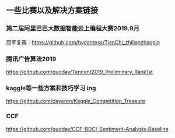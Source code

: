 ## 一些比赛以及解决方案链接
### 第二届阿里巴巴大数据智能云上编程大赛2019.9月
冠军复赛：https://github.com/hydantess/TianChi_zhilianzhaopin
### 腾讯广告算法2019
https://github.com/guoday/Tencent2019_Preliminary_Rank1st 

###  kaggle等一些方案和技巧学习 ing
https://github.com/dayeren/Kaggle_Competition_Treasure

### CCF

 https://github.com/guoday/CCF-BDCI-Sentiment-Analysis-Baseline 